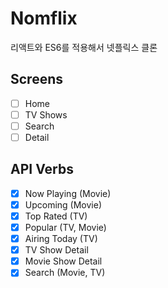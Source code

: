 # Nomflix

리액트와 ES6를 적용해서 넷플릭스 클론

## Screens

-   [ ] Home
-   [ ] TV Shows
-   [ ] Search
-   [ ] Detail

## API Verbs

-   [x] Now Playing (Movie)
-   [x] Upcoming (Movie)
-   [x] Top Rated (TV)
-   [x] Popular (TV, Movie)
-   [x] Airing Today (TV)
-   [x] TV Show Detail
-   [x] Movie Show Detail
-   [x] Search (Movie, TV)
